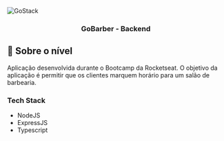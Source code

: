 <img alt="GoStack" src="https://storage.googleapis.com/golden-wind/bootcamp-gostack/header-desafios.png" />

<h3 align="center">
  GoBarber - Backend
</h3>

## :rocket: Sobre o nível

Aplicação desenvolvida durante o Bootcamp da Rocketseat. O objetivo da aplicação é permitir que os clientes marquem horário para um salão de barbearia.

### Tech Stack

- NodeJS
- ExpressJS
- Typescript
